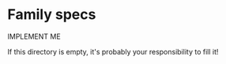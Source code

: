 # Family specs

IMPLEMENT ME

If this directory is empty, it's probably your responsibility to fill it!
